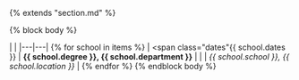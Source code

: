 {% extends "section.md" %}

{% block body %}

|   |
|---|---|
{% for school in items %}
| <span class="dates"{{ school.dates }}</span> | **{{ school.degree }}, {{ school.department }}** |
| | _{{ school.school }}, {{ school.location }}_ |
{% endfor %}
{% endblock body %}
